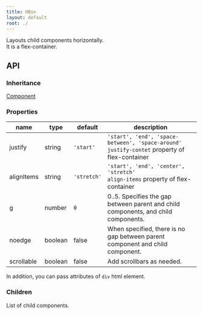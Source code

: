 ```yaml
---
title: HBox
layout: default
root: ./
---
```


Layouts child components horizontally.  
It is a flex-container.


API
--------

### Inheritance

[Component](component)

### Properties

| name | type | default | description |
| ---- | -- | ----------- | ---- |
| justify | string | `'start'` | `'start', 'end', 'space-between', 'space-around'`<br />`justify-contet` property of flex-container |
| alignItems | string | `'stretch'` | `'start', 'end', 'center', 'stretch'`<br />`align-items` property of flex-container |
| g | number | `0` | 0..5. Specifies the gap between parent and child components, and child components. |
| noedge | boolean | false | When specified, there is no gap between parent component and child component. |
| scrollable | boolean | false | Add scrollbars as needed. |

In addition, you can pass attributes of `div` html element.

### Children

List of child components.
